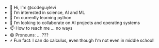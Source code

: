 - 👋 Hi, I’m @codeguylevi
- 👀 I’m interested in science, AI and ML
- 🌱 I’m currently learning python
- 💞️ I’m looking to collaborate on AI projects and operating systems
- 📫 How to reach me ... no ways
- 😄 Pronouns: ... ???
- ⚡ Fun fact: I can do calculus, even though I'm not even in middle school!

<!---
codeguylevi/codeguylevi is a ✨ special ✨ repository because its `README.md` (this file) appears on your GitHub profile.
You can click the Preview link to take a look at your changes.
--->
